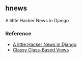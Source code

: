 ## hnews

A little Hacker News in Django

### Reference

- [A little Hacker News in Django](https://medium.com/@danieldng/a-little-hacker-news-in-django-part-1-f12aa81dc25d)
- [Classy Class-Based Views](https://ccbv.co.uk/)
